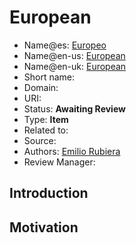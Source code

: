 # European

* Name@es: [Europeo]() 
* Name@en-us: [European]()
* Name@en-uk: [European]()
* Short name: 
* Domain: 
* URI: 
* Status: **Awaiting Review**
* Type: **Item**
* Related to:
* Source: 
* Authors: [Emilio Rubiera](https://github.com/spitxa)
* Review Manager:

## Introduction



## Motivation